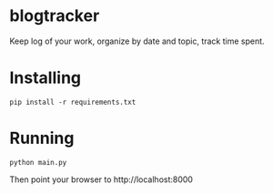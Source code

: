 # blogtracker
Keep log of your work, organize by date and topic, track time spent.
# Installing
```
pip install -r requirements.txt
```
# Running
```
python main.py
```
Then point your browser to http://localhost:8000
